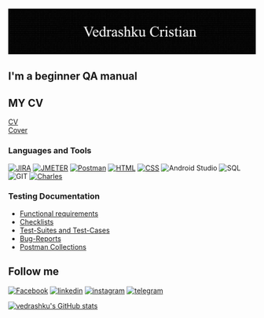 ![Header](https://github.com/vedrashku/vedrashku/blob/main/asserts/header.png)

## I'm a beginner QA manual

## MY CV
<a href="https://drive.google.com/file/d/1yOrSd80NNQwMLpVTg7FQYxckg42ey9CE/view?usp=sharing" rel="nofollow">CV</a> <br>
<a href="https://drive.google.com/file/d/1hUQnD1CHxQZywegBN2LWWmyqKoMzcCyI/view?usp=sharing" rel="nofollow">Cover</a>

### Languages and Tools
[![JIRA](https://img.shields.io/badge/-JIRA-090909?style=for-the-badge&logo=jira)](https://drive.google.com/drive/folders/1P8G4sVn4ZcuWF1qHJr2Z4-s_Rs1ZPC3J?usp=sharing)
[![JMETER](https://img.shields.io/badge/-JMETER-090909?style=for-the-badge&logo=JMETER)](https://drive.google.com/drive/folders/1Lxme7EZtM1WK1SDxjzE3_9E5N1HjbeNB?usp=sharing)
[![Postman](https://img.shields.io/badge/-Postman-090909?style=for-the-badge&logo=postman)](https://www.getpostman.com/collections/e73015c831114e421d25)
[![HTML](https://img.shields.io/badge/-html-090909?style=for-the-badge&logo=HTML)](https://drive.google.com/file/d/1IQsMRBwWVtaPyNtyzAp16bfO2U52xTiC/view?usp=sharing)
[![CSS](https://img.shields.io/badge/-css-090909?style=for-the-badge&logo=CSS)](https://drive.google.com/drive/folders/16NyDDr2rRoaXHdSyfTtCxCl7Vq-NwbCq?usp=sharing)
![Android Studio](https://img.shields.io/badge/-Android_Studio-090909?style=for-the-badge&logo=AndroidStudio)
![SQL](https://img.shields.io/badge/-SQL-090909?style=for-the-badge&logo=mySQL)
![GIT](https://img.shields.io/badge/-GIT-090909?style=for-the-badge&logo=GIThub)
[![Charles](https://img.shields.io/badge/-Charles-090909?style=for-the-badge&logo=Charles)](https://drive.google.com/drive/folders/1-rzvrnskPflnkFT98BJ1H_PNqd4Eie1F?usp=sharing)

### Testing Documentation
   <ul>
     <li><a href="https://docs.google.com/document/d/19H6M8OiqFbkpUpWeDHnbB8SM5dWQsqswC6jTlR3PWr8/edit?usp=sharing" rel="nofollow">Functional requirements</a></li>
     <li><a href="https://docs.google.com/spreadsheets/d/1vTRvKydt9pHQtYteiCPzxDw5BG46gRT1oQFlwXnBIMM/edit?usp=sharing" rel="nofollow">Checklists</a></li>
     <li><a href="https://docs.google.com/spreadsheets/d/1kQ5lf75boYFk-N7v0GVa5WNDPjaiNXHkf07-FFUPuAY/edit?usp=sharing" rel="nofollow">Test-Suites and Test-Cases</a></li>
     <li><a href="https://docs.google.com/spreadsheets/d/19LSwf7qUW6l-TILjgssIGXBlT47aj3wWBGnzh-peuk4/edit?usp=sharing" rel="nofollow">Bug-Reports</a></li>
     <li><a href="https://www.getpostman.com/collections/e73015c831114e421d25" rel="nofollow">Postman Collections</a></li>
   </ul>


## Follow me
[![Facebook](https://img.shields.io/badge/-Facebook-090909?style=for-the-badge&logo=facebook)](https://www.facebook.com/profile.php?id=100000179365696) 
[![linkedin](https://img.shields.io/badge/-linkedin-090909?style=for-the-badge&logo=linkedin)](https://www.linkedin.com/in/cristian-vedrashku-b93429235/) 
[![instagram](https://img.shields.io/badge/-instagram-090909?style=for-the-badge&logo=instagram)](https://www.instagram.com/ciombik/)
[![telegram](https://img.shields.io/badge/-telegram-090909?style=for-the-badge&logo=telegram)](https://t.me/xbeats_shop)

[![vedrashku's GitHub stats](https://github-readme-stats.vercel.app/api?username=vedrashku)](https://github.com/vedrashku/github-readme-stats)


